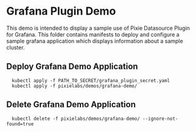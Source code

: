 # Grafana Plugin Demo

This demo is intended to display a sample use of Pixie Datasource Plugin for Grafana. This folder contains manifests to deploy and configure a sample grafana application which displays information about a sample cluster.

## Deploy Grafana Demo Application

```
  kubectl apply -f PATH_TO_SECRET/grafana_plugin_secret.yaml
  kubectl apply -f pixielabs/demos/grafana-demo/
```

## Delete Grafana Demo Application

```
  kubectl delete -f pixielabs/demos/grafana-demo/ --ignore-not-found=true
```
